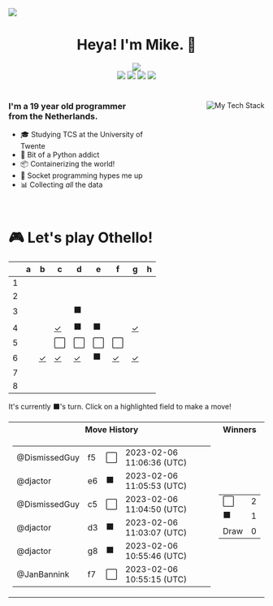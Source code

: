 ![](https://hit.yhype.me/github/profile?user_id=32306794)  <!-- YHYPE hit counter -->
<div align="center">
  <h1>Heya! I'm Mike. 👋</h1>
  
  <img src="https://wakatime.com/badge/user/9555cc8c-3be5-4d08-afde-58be2d556fb0.svg">
  <br>
  <img src="https://img.shields.io/badge/-Wear%20OS-4285F4?style=for-the-badge&logo=wear-os&logoColor=white">
  <img src="https://img.shields.io/badge/Pop!_OS-48B9C7?style=for-the-badge&logo=Pop!_OS&logoColor=white">
  <img src="https://img.shields.io/badge/lineageos-167C80?style=for-the-badge&logo=lineageos&logoColor=white">
  <img src="https://img.shields.io/badge/espressif-E7352C?style=for-the-badge&logo=espressif&logoColor=white">
</div>

<br/>

<div>
  <img align="right" src="https://github-readme-tech-stack.vercel.app/api/cards?title=My%20Favourite%20Technologies&lineHeight=30&lineCount=3&theme=catppuccin_macchiato&hideTitle=true&line1=python,Python,3776AB;nim,Nim,FFE953;javascript,JavaScript,F7DF1E;openjdk,Java,FFFFFF;&line2=podman,Podman,892CA0;nginx,Nginx,009639;linux,Linux,FCC624;wireguard,Wireguard,88171A;&line3=Pop!_OS,Pop!_OS,48B9C7;android,Android,3DDC84;magisk,Magisk,00AF9C;gnome,Gnome,4A86CF;" alt="My Tech Stack" />
  
  <h3 align="left" style="width: 50%">
    I'm a 19 year old programmer from the Netherlands.
  </h3>
  <ul  style="width: 50%">
    <li>🎓️ Studying TCS at the University of Twente</li>
    <li>🐍 Bit of a Python addict</li>
    <li>📦 Containerizing the world!</li>
    <li>🧦 Socket programming hypes me up</li>
    <li>📊 Collecting <i>all</i> the data</li>
  </ul>
</div>

<br>

<div align="left">
  <h1>🎮 Let's play Othello!</h1>
  
<!-- START GAME -->
| |a|b|c|d|e|f|g|h|
|-|-|-|-|-|-|-|-|-|
|1| | | | | | | | |
|2| | | | | | | | |
|3| | | |⬛| | | | |
|4| | |[✓](https://github.com/DismissedGuy/dismissedguy/issues/new?title=Othello%7Cmove%7Cc4)|⬛|⬛| |[✓](https://github.com/DismissedGuy/dismissedguy/issues/new?title=Othello%7Cmove%7Cg4)| |
|5| | |⬜|⬜|⬜|⬜| | |
|6| |[✓](https://github.com/DismissedGuy/dismissedguy/issues/new?title=Othello%7Cmove%7Cb6)|[✓](https://github.com/DismissedGuy/dismissedguy/issues/new?title=Othello%7Cmove%7Cc6)|[✓](https://github.com/DismissedGuy/dismissedguy/issues/new?title=Othello%7Cmove%7Cd6)|⬛|[✓](https://github.com/DismissedGuy/dismissedguy/issues/new?title=Othello%7Cmove%7Cf6)|[✓](https://github.com/DismissedGuy/dismissedguy/issues/new?title=Othello%7Cmove%7Cg6)| |
|7| | | | | | | | |
|8| | | | | | | | |

It's currently ⬛'s turn. Click on a highlighted field to make a move!

<table>
<tr>
<th>Move History</th><th>Winners</th>
</tr><tr>
<td>

<table>
<tr><td>@DismissedGuy</td><td>f5</td><td>⬜</td><td>2023-02-06 11:06:36 (UTC)</td></tr>
<tr><td>@djactor</td><td>e6</td><td>⬛</td><td>2023-02-06 11:05:53 (UTC)</td></tr>
<tr><td>@DismissedGuy</td><td>c5</td><td>⬜</td><td>2023-02-06 11:04:50 (UTC)</td></tr>
<tr><td>@djactor</td><td>d3</td><td>⬛</td><td>2023-02-06 11:03:07 (UTC)</td></tr>
<tr><td>@djactor</td><td>g8</td><td>⬛</td><td>2023-02-06 10:55:46 (UTC)</td></tr>
<tr><td>@JanBannink</td><td>f7</td><td>⬜</td><td>2023-02-06 10:55:15 (UTC)</td></tr>
</table>

</td><td>

<table>
<tr><td>⬜</td><td>2</td></tr>
<tr><td>⬛</td><td>1</td></tr>
<tr><td>Draw</td><td>0</td></tr>
</table>

</td>
</tr>
</table>